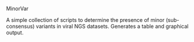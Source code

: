 MinorVar

A simple collection of scripts to determine the presence of minor (sub-consensus) variants in viral NGS datasets.
Generates a table and graphical output.
